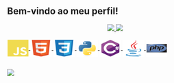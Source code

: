 ## Bem-vindo ao meu perfil!
<div align="center">
  <a href="https://github.com/NDM01">
  <!-- <img height="150em" src="https://github-readme-stats.vercel.app/api?username=NDM01&show_icons=true&theme=whitegit&include_all_commits=true&count_private=true"/> -->
   <img height="150em" src="https://github-readme-stats.vercel.app/api?username=NDM01&show_icons=true&theme=whitegit&include_all_commits=true&count_private=true"/>
  <img height="150em" src="https://github-readme-stats.vercel.app/api?username=NDM01&show_icons=true&locale=en"/>
  <!-- <img height="150em" src="https://github-readme-stats.vercel.app/api/top-langs/?username=NDM01&layout=compact&langs_count=7&theme=white"/> -->
</div>
<div style="display: inline_block"><br>
  <img align="center" alt="" height="40" width="50" src="https://raw.githubusercontent.com/devicons/devicon/master/icons/javascript/javascript-plain.svg">
  <!-- <img align="center" alt="Rafa-Ts" height="40" width="40" src="https://raw.githubusercontent.com/devicons/devicon/master/icons/typescript/typescript-plain.svg"> -->
  <!-- <img align="center" alt="Rafa-React" height="40" width="40" src="https://raw.githubusercontent.com/devicons/devicon/master/icons/react/react-original.svg"> -->
  <img align="center" alt="" height="40" width="50" src="https://raw.githubusercontent.com/devicons/devicon/master/icons/html5/html5-original.svg">
  <img align="center" alt="" height="40" width="50" src="https://raw.githubusercontent.com/devicons/devicon/master/icons/css3/css3-original.svg">
  <img align="center" alt="" height="40" width="50" src="https://raw.githubusercontent.com/devicons/devicon/master/icons/python/python-original.svg">
  <img align="center" alt="" height="40" width="50" src="https://raw.githubusercontent.com/devicons/devicon/master/icons/csharp/csharp-original.svg">
  <img align="center" alt="" height="40" width="50" src="https://raw.githubusercontent.com/devicons/devicon/master/icons/java/java-original.svg"> 
  <img align="center" alt="" height="40" width="50" src="https://raw.githubusercontent.com/devicons/devicon/master/icons/php/php-original.svg">

</div>
  
  ##
 
<div> 
  <!-- <a href="https://instagram.com/NDM01" target="_blank"><img src="https://img.shields.io/badge/-Instagram-%23E4405F?style=for-the-badge&logo=instagram&logoColor=white" target="_blank"></a>
  <a href="https://www.twitch.tv/NDM01i" target="_blank"><img src="https://img.shields.io/badge/Twitch-9146FF?style=for-the-badge&logo=twitch&logoColor=white" target="_blank"></a>
  <a href="https://discord.gg/wagxzStdcR" target="_blank"><img src="https://img.shields.io/badge/Discord-7289DA?style=for-the-badge&logo=discord&logoColor=white" target="_blank"></a>  -->
  <a href = "mailto:2004ndof@gmail.com"><img src="https://img.shields.io/badge/-Gmail-%23333?style=for-the-badge&logo=gmail&logoColor=white" target="_blank"></a>
  <!-- <a href="https://www.linkedin.com/in/rafaella-ballerini-45875016a" target="_blank"><img src="https://img.shields.io/badge/-LinkedIn-%230077B5?style=for-the-badge&logo=linkedin&logoColor=white" target="_blank"></a>  -->
 
  <!-- ![Snake animation](https://github.com/NDM01/NDM01/blob/output/github-contribution-grid-snake.svg) -->
 
</div>